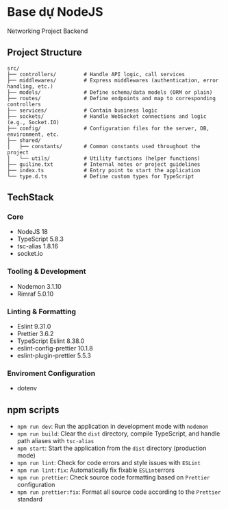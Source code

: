 # Base dự NodeJS

Networking Project Backend

## Project Structure

```
src/
├── controllers/         # Handle API logic, call services
├── middlewares/         # Express middlewares (authentication, error handling, etc.)
├── models/              # Define schema/data models (ORM or plain)
├── routes/              # Define endpoints and map to corresponding controllers
├── services/            # Contain business logic
├── sockets/             # Handle WebSocket connections and logic (e.g., Socket.IO)
├── config/              # Configuration files for the server, DB, environment, etc.
├── shared/
│   ├── constants/       # Common constants used throughout the project
│   └── utils/           # Utility functions (helper functions)
├── guiline.txt          # Internal notes or project guidelines
├── index.ts             # Entry point to start the application
└── type.d.ts            # Define custom types for TypeScript

```

## TechStack

### Core

- NodeJS 18
- TypeScript 5.8.3
- tsc-alias 1.8.16 
- socket.io

### Tooling & Development

- Nodemon 3.1.10
- Rimraf 5.0.10

### Linting & Formatting

- Eslint 9.31.0
- Prettier 3.6.2
- TypeScript Eslint 8.38.0
- eslint-config-prettier 10.1.8
- eslint-plugin-prettier 5.5.3

### Enviroment Configuration

- dotenv

## npm scripts

- `npm run dev`: Run the application in development mode with `nodemon`
- `npm run build`: Clear the `dist` directory, compile TypeScript, and handle path aliases with `tsc-alias`
- `npm start`: Start the application from the `dist` directory (production mode)
- `npm run lint`: Check for code errors and style issues with `ESLint`
- `npm run lint:fix`: Automatically fix fixable `ESLint`errors
- `npm run prettier`: Check source code formatting based on `Prettier` configuration
- `npm run prettier:fix`: Format all source code according to the `Prettier` standard
